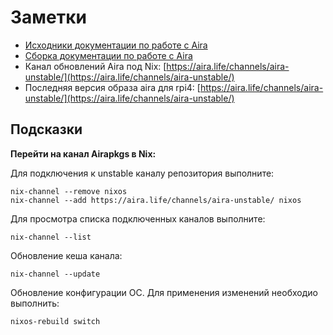 # Заметки
* [Исходники документации по работе с Aira](https://github.com/airalab/aira/tree/master/docs)
* [Сборка документации по работе с Aira](https://aira.readthedocs.io/en/latest/getting_started.html)
* Канал обновлений Aira под Nix: [https://aira.life/channels/aira-unstable/](https://aira.life/channels/aira-unstable/)
* Последняя версия образа aira для rpi4: [https://aira.life/channels/aira-unstable/](https://aira.life/channels/aira-unstable/)

## Подсказки

**Перейти на канал Airapkgs в Nix:**

Для подключения к unstable каналу репозитория выполните:

    nix-channel --remove nixos
    nix-channel --add https://aira.life/channels/aira-unstable/ nixos

Для просмотра списка подключенных каналов выполните:

    nix-channel --list

Обновление кеша канала:

    nix-channel --update

Обновление конфигурации ОС. Для применения изменений необходио выполнить:

    nixos-rebuild switch
